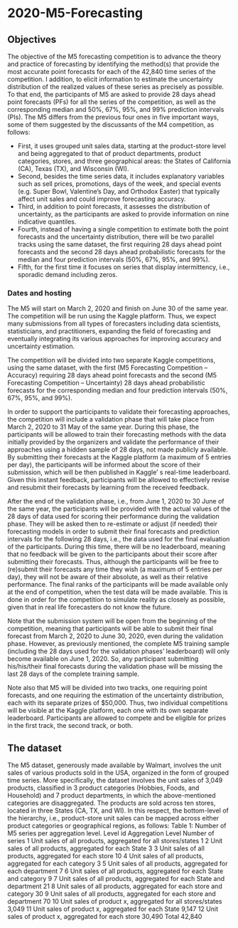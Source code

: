 # 2020-M5-Forecasting

## Objectives
The objective of the M5 forecasting competition is to advance the theory and practice of forecasting by identifying the method(s) that provide the most accurate point forecasts for each of the 42,840 time series of the competition. I addition, to elicit information to estimate the uncertainty distribution of the realized values of these series as precisely as possible. 
To that end, the participants of M5 are asked to provide 28 days ahead point forecasts (PFs) for all the series of the competition, as well as the corresponding median and 50%, 67%, 95%, and 99% prediction intervals (PIs).
The M5 differs from the previous four ones in five important ways, some of them suggested by the discussants of the M4  competition, as follows:
 - First, it uses grouped unit sales data, starting at the product-store level and being aggregated to that of product departments, product categories, stores, and three geographical areas: the States of California (CA), Texas (TX), and Wisconsin (WI).
  - Second, besides the time series data, it includes explanatory variables such as sell prices, promotions, days of the week, and special events (e.g. Super Bowl, Valentine’s Day, and Orthodox Easter) that typically affect unit sales and could improve forecasting accuracy.
 - Third, in addition to point forecasts, it assesses the distribution of uncertainty, as the participants are asked to provide information on nine indicative quantiles.
 - Fourth, instead of having a single competition to estimate both the point forecasts and the uncertainty distribution, there will be two parallel tracks using the same dataset, the first requiring 28 days ahead point forecasts and the second 28 days ahead probabilistic forecasts for the median and four prediction intervals (50%, 67%, 95%, and 99%).
 - Fifth, for the first time it focuses on series that display intermittency, i.e., sporadic demand including zeros.

### Dates and hosting
The M5 will start on March 2, 2020 and finish on June 30 of the same year. The competition will be run using the Kaggle platform. Thus, we expect many submissions from all types of forecasters including data scientists, statisticians, and practitioners, expanding the field of forecasting and eventually integrating its various approaches for improving accuracy and uncertainty estimation.

The competition will be divided into two separate Kaggle competitions, using the same dataset, with the first (M5 Forecasting Competition – Accuracy) requiring 28 days ahead point forecasts and the second (M5 Forecasting Competition – Uncertainty) 28 days ahead probabilistic forecasts for the corresponding median and four prediction intervals (50%, 67%, 95%, and 99%).

In order to support the participants to validate their forecasting approaches, the competition will include a validation phase that will take place from March 2, 2020 to 31 May of the same year. During this phase, the participants will be allowed to train their forecasting methods with the data initially provided by the organizers and validate the performance of their approaches using a hidden sample of 28 days, not made publicly available. By submitting their forecasts at the Kaggle platform (a maximum of 5 entries per day), the participants will be informed about the score of their submission, which will be then published in Kaggle’ s real-time leaderboard. Given this instant feedback, participants will be allowed to effectively revise and resubmit their forecasts by learning from the received feedback.

After the end of the validation phase, i.e., from June 1, 2020 to 30 June of the same year, the participants will be provided with the actual values of the 28 days of data used for scoring their performance during the validation phase. They will be asked then to re-estimate or adjust (if needed) their forecasting models in order to submit their final forecasts and prediction intervals for the following 28 days, i.e., the data used for the final evaluation of the participants. During this time, there will be no leaderboard, meaning that no feedback will be given to the participants about their score after submitting their forecasts. Thus, although the participants will be free to (re)submit their forecasts any time they wish (a maximum of 5 entries per day), they will not be aware of their absolute, as well as their relative performance. The final ranks of the participants will be made available only at the end of competition, when the test data will be made available. This is done in order for the competition to simulate reality as closely as possible, given that in real life forecasters do not know the future. 

Note that the submission system will be open from the beginning of the competition, meaning that participants will be able to submit their final forecast from March 2, 2020 to June 30, 2020, even during the validation phase. However, as previously mentioned, the complete M5 training sample (including the 28 days used for the validation phases’ leaderboard) will only become available on June 1, 2020. So, any participant submitting his/his/their final forecasts during the validation phase will be missing the last 28 days of the complete training sample.

Note also that M5 will be divided into two tracks, one requiring point forecasts, and one requiring the estimation of the uncertainty distribution, each with its separate prizes of $50,000. Thus, two individual competitions will be visible at the Kaggle platform, each one with its own separate leaderboard. Participants are allowed to compete and be eligible for prizes in the first track, the second track, or both. 

## The dataset
The M5 dataset, generously made available by Walmart, involves the unit sales of various products sold in the USA, organized in the form of grouped time series. More specifically, the dataset involves the unit sales of 3,049 products, classified in 3 product categories (Hobbies, Foods, and Household) and 7 product departments, in which the above-mentioned categories are disaggregated.  The products are sold across ten stores, located in three States (CA, TX, and WI). In this respect, the bottom-level of the hierarchy, i.e., product-store unit sales can be mapped across either product categories or geographical regions, as follows:
Table 1: Number of M5 series per aggregation level.
Level 
id	Aggregation Level	Number of series
1	Unit sales of all products, aggregated for all stores/states	1
2	Unit sales of all products, aggregated for each State	3
3	Unit sales of all products, aggregated for each store 	10
4	Unit sales of all products, aggregated for each category	3
5	Unit sales of all products, aggregated for each department	7
6	Unit sales of all products, aggregated for each State and category	9
7	Unit sales of all products, aggregated for each State and department	21
8	Unit sales of all products, aggregated for each store and category	30
9	Unit sales of all products, aggregated for each store and department	70
10	Unit sales of product x, aggregated for all stores/states	3,049
11	Unit sales of product x, aggregated for each State	9,147
12	Unit sales of product x, aggregated for each store	30,490
Total	42,840 


